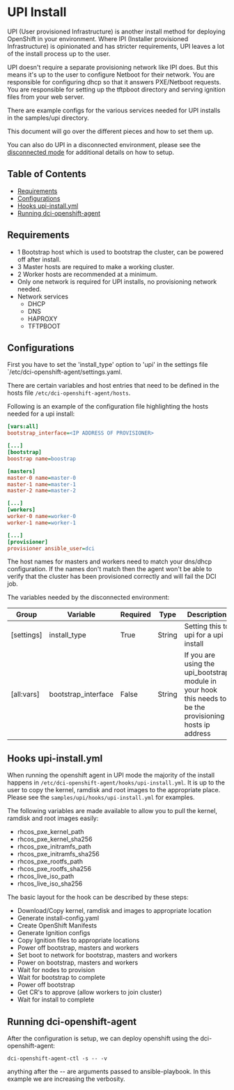 # UPI Install

UPI (User provisioned Infrastructure) is another install method for deploying
OpenShift in your environment. Where IPI (Installer provisioned Infrastructure)
is opinionated and has stricter requirements, UPI leaves a lot of the install
process up to the user.

UPI doesn't require a separate provisioning network like IPI does.  But this
means it's up to the user to configure Netboot for their network.  You are
responsible for configuring dhcp so that it answers PXE/Netboot requests.
You are responsible for setting up the tftpboot directory and serving ignition
files from your web server.

There are example configs for the various services needed for UPI installs in the
samples/upi directory.

This document will go over the different pieces and how to set them up.

You can also do UPI in a disconnected environment, please see the
[disconnected mode](docs/disconnected_en.md) for additional details on how to setup.

## Table of Contents

- [Requirements](#requirements)
- [Configurations](#configurations)
- [Hooks upi-install.yml](#hooks-upi-install.yml)
- [Running dci-openshift-agent](#running-dci-openshift-agent)

## Requirements

- 1 Bootstrap host which is used to bootstrap the cluster, can be powered off
  after install.
- 3 Master hosts are required to make a working cluster.
- 2 Worker hosts are recommended at a minimum.
- Only one network is required for UPI installs, no provisioning network needed.
- Network services
  - DHCP
  - DNS
  - HAPROXY
  - TFTPBOOT

## Configurations

First you have to set the 'install_type' option to 'upi' in the settings
file `/etc/dci-openshift-agent/settings.yaml.

There are certain variables and host entries that need to be defined in
the hosts file `/etc/dci-openshift-agent/hosts`.

Following is an example of the configuration file highlighting the hosts
needed for a upi install:

```INI
[vars:all]
bootstrap_interface=<IP ADDRESS OF PROVISIONER>

[...]
[bootstrap]
boostrap name=boostrap

[masters]
master-0 name=master-0
master-1 name=master-1
master-2 name=master-2

[...]
[workers]
worker-0 name=worker-0
worker-1 name=worker-1

[...]
[provisioner]
provisioner ansible_user=dci
```

The host names for masters and workers need to match your dns/dhcp
configuration.  If the names don't match then the agent won't be able
to verify that the cluster has been provisioned correctly and will fail
the DCI job.

The variables needed by the disconnected environment:

Group                   | Variable | Required      | Type   | Description
----------------------- | -------- | ------------- | ------ |----------------------------------------------------
[settings] | install_type | True | String | Setting this to upi for a upi install
[all:vars] | bootstrap_interface | False | String | If you are using the upi_bootstrap module in your hook this needs to be the provisioning hosts ip address

## Hooks upi-install.yml

When running the openshift agent in UPI mode the majority of the install
happens in `/etc/dci-openshift-agent/hooks/upi-install.yml`.  It is up to
the user to copy the kernel, ramdisk and root images to the appropriate
place.  Please see the `samples/upi/hooks/upi-install.yml` for examples.

The following variables are made available to allow you to pull the kernel,
ramdisk and root images easily:
  - rhcos_pxe_kernel_path
  - rhcos_pxe_kernel_sha256
  - rhcos_pxe_initramfs_path
  - rhcos_pxe_initramfs_sha256
  - rhcos_pxe_rootfs_path
  - rhcos_pxe_rootfs_sha256
  - rhcos_live_iso_path
  - rhcos_live_iso_sha256

The basic layout for the hook can be described by these steps:
  - Download/Copy kernel, ramdisk and images to appropriate location
  - Generate install-config.yaml
  - Create OpenShift Manifests
  - Generate Ignition configs
  - Copy Ignition files to appropriate locations
  - Power off bootstrap, masters and workers
  - Set boot to network for bootstrap, masters and workers
  - Power on bootstrap, masters and workers
  - Wait for nodes to provision
  - Wait for bootstrap to complete
  - Power off bootstrap
  - Get CR's to approve (allow workers to join cluster)
  - Wait for install to complete

## Running dci-openshift-agent

After the configuration is setup, we can deploy openshift
using the dci-openshift-agent:

```Shell
dci-openshift-agent-ctl -s -- -v
```

anything after the -- are arguments passed to ansible-playbook.  In this
example we are increasing the verbosity.
